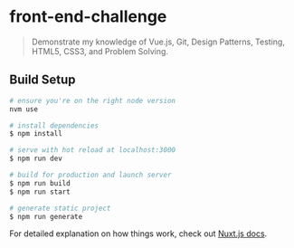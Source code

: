 # front-end-challenge

> Demonstrate my knowledge of Vue.js, Git, Design Patterns, Testing, HTML5, CSS3, and Problem Solving.

## Build Setup

```bash
# ensure you're on the right node version
nvm use

# install dependencies
$ npm install

# serve with hot reload at localhost:3000
$ npm run dev

# build for production and launch server
$ npm run build
$ npm run start

# generate static project
$ npm run generate
```

For detailed explanation on how things work, check out [Nuxt.js docs](https://nuxtjs.org).

